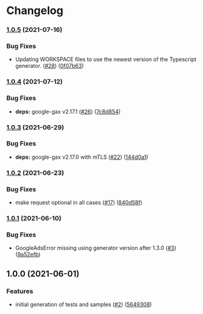# Changelog

### [1.0.5](https://www.github.com/googleapis/nodejs-essential-contacts/compare/v1.0.4...v1.0.5) (2021-07-16)


### Bug Fixes

* Updating WORKSPACE files to use the newest version of the Typescript generator. ([#28](https://www.github.com/googleapis/nodejs-essential-contacts/issues/28)) ([0f07b63](https://www.github.com/googleapis/nodejs-essential-contacts/commit/0f07b63f26176f1b6b4315443cfa1cddeb5cf6cd))

### [1.0.4](https://www.github.com/googleapis/nodejs-essential-contacts/compare/v1.0.3...v1.0.4) (2021-07-12)


### Bug Fixes

* **deps:** google-gax v2.17.1 ([#26](https://www.github.com/googleapis/nodejs-essential-contacts/issues/26)) ([7c8d854](https://www.github.com/googleapis/nodejs-essential-contacts/commit/7c8d854efb7d0a04efbe6efdd62a5ca5f89d70e5))

### [1.0.3](https://www.github.com/googleapis/nodejs-essential-contacts/compare/v1.0.2...v1.0.3) (2021-06-29)


### Bug Fixes

* **deps:** google-gax v2.17.0 with mTLS ([#22](https://www.github.com/googleapis/nodejs-essential-contacts/issues/22)) ([144d0a1](https://www.github.com/googleapis/nodejs-essential-contacts/commit/144d0a1224adb7ffe6efcde45a48d9b751611b01))

### [1.0.2](https://www.github.com/googleapis/nodejs-essential-contacts/compare/v1.0.1...v1.0.2) (2021-06-23)


### Bug Fixes

* make request optional in all cases ([#17](https://www.github.com/googleapis/nodejs-essential-contacts/issues/17)) ([840d58f](https://www.github.com/googleapis/nodejs-essential-contacts/commit/840d58fcc2f9eaae3122005c9da47009836d04a3))

### [1.0.1](https://www.github.com/googleapis/nodejs-essential-contacts/compare/v1.0.0...v1.0.1) (2021-06-10)


### Bug Fixes

* GoogleAdsError missing using generator version after 1.3.0 ([#3](https://www.github.com/googleapis/nodejs-essential-contacts/issues/3)) ([9a52efb](https://www.github.com/googleapis/nodejs-essential-contacts/commit/9a52efb8e21da5407123bc03b9501db42d5b8071))

## 1.0.0 (2021-06-01)


### Features

* initial generation of tests and samples ([#2](https://www.github.com/googleapis/nodejs-essential-contacts/issues/2)) ([5649308](https://www.github.com/googleapis/nodejs-essential-contacts/commit/56493085095b7801dc0091665b1da830fb580040))
